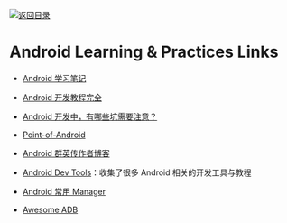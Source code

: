 [![返回目录](https://user-images.githubusercontent.com/5803001/38079637-ff0abcf0-3371-11e8-9b76-ad651620afc7.jpg)](https://github.com/wxyyxc1992/Awesome-Lists) 
 
 


# Android  Learning & Practices Links

* [Android 学习笔记](https://github.com/CharonChui/AndroidNote)

* [Android 开发教程完全](http://waylenw.github.io/android-dev-teacher/)

- [Android 开发中，有哪些坑需要注意？](http://zhuanlan.zhihu.com/zmywly8866/20309921)

- [Point-of-Android](https://github.com/FX-Max/Point-of-Android)

- [Android 群英传作者博客](http://blog.csdn.net/x359981514/article/category/1266042)

* [Android Dev Tools](http://www.androiddevtools.cn/)：收集了很多 Android 相关的开发工具与教程

- [Android 常用 Manager](https://segmentfault.com/a/1190000005112313)

- [Awesome ADB](https://github.com/mzlogin/awesome-adb)
